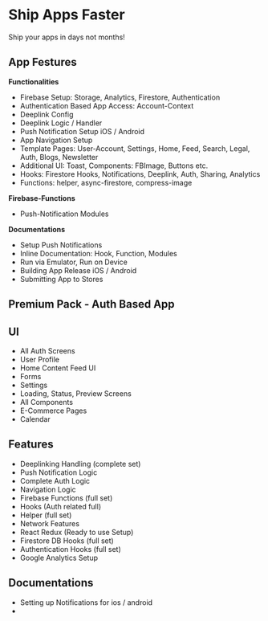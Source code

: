 # Ship Apps Faster 

Ship your apps in days not months!

## App Festures

**Functionalities**
- Firebase Setup: Storage, Analytics, Firestore, Authentication
- Authentication Based App Access: Account-Context
- Deeplink Config
- Deeplink Logic / Handler 
- Push Notification Setup iOS / Android
- App Navigation Setup
- Template Pages: User-Account, Settings, Home, Feed, Search, Legal, Auth, Blogs, Newsletter
- Additional UI: Toast, Components: FBImage, Buttons etc.
- Hooks: Firestore Hooks, Notifications, Deeplink, Auth, Sharing, Analytics
- Functions: helper, async-firestore, compress-image

**Firebase-Functions**
- Push-Notification Modules


**Documentations**
- Setup Push Notifications
- Inline Documentation: Hook, Function, Modules
- Run via Emulator, Run on Device
- Building App Release iOS / Android
- Submitting App to Stores


## Premium Pack - Auth Based App

**UI**
-
- All Auth Screens
- User Profile
- Home Content Feed UI
- Forms
- Settings
- Loading, Status, Preview Screens
- All Components
- E-Commerce Pages
- Calendar 

**Features**
- 
- Deeplinking Handling (complete set)
- Push Notification Logic
- Complete Auth Logic
- Navigation Logic
- Firebase Functions (full set)
- Hooks (Auth related full)
- Helper (full set)
- Network Features 
- React Redux (Ready to use Setup)
- Firestore DB Hooks (full set) 
- Authentication Hooks (full set)
- Google Analytics Setup 

**Documentations**
-
- Setting up Notifications for ios / android
- 









